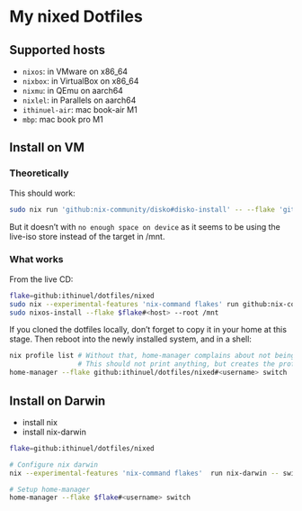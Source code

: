 # My nixed Dotfiles

## Supported hosts

- `nixos`: in VMware on x86_64
- `nixbox`: in VirtualBox on x86_64
- `nixmu`: in QEmu on aarch64
- `nixlel`: in Parallels on aarch64
- `ithinuel-air`: mac book-air M1
- `mbp`: mac book pro M1

## Install on VM

### Theoretically

This should work:

```sh
sudo nix run 'github:nix-community/disko#disko-install' -- --flake 'github:ithinuel/dotfiles/nixed#mbp-vm' --disk main /dev/vda
```

But it doesn’t with `no enough space on device` as it seems to be using the live-iso store instead
of the target in /mnt.

### What works

From the live CD:

```sh
flake=github:ithinuel/dotfiles/nixed
sudo nix --experimental-features 'nix-command flakes' run github:nix-communtiy/disko#disko -- -m disko -f $flake#<host>
sudo nixos-install --flake $flake#<host> --root /mnt
```

If you cloned the dotfiles locally, don’t forget to copy it in your home at this stage.
Then reboot into the newly installed system, and in a shell:

```sh
nix profile list # Without that, home-manager complains about not being able to find a suitable profile directory.
                 # This should not print anything, but creates the profile directory as a side-effect.
home-manager --flake github:ithinuel/dotfiles/nixed#<username> switch
```

## Install on Darwin

- install nix
- install nix-darwin

```sh
flake=github:ithinuel/dotfiles/nixed

# Configure nix darwin
nix --experimental-features 'nix-command flakes'  run nix-darwin -- switch --flake $flake

# Setup home-manager
home-manager --flake $flake#<username> switch
```

